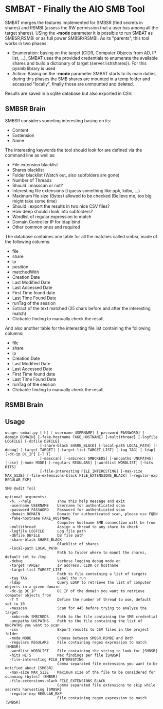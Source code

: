 # SMBAT - Finally the AIO SMB Tool
SMBAT merges the features implemented for SMBSR (find secrets in shares) and RSMBI (assess the RW permission that a user has among all the target shares). 
USing the **-mode** parameter it is possible to run SMBAT as SMBSR,RSMBI or as full power SMBSR/RSMBI. 
As its "parents", this tool works in two phases: 

* Enumeration: basing on the target (CIDR, Computer Objects from AD, IP list, ...), SMBAT uses the provided credentials to enumerate the available shares and build a dictionary of target (server:list(shares)). For this pysmb library is used
* Action: Basing on the **-mode** parameter SMBAT starts to its main duties, during this phases the SMB shares are mounted in a temp folder and accessed "locally", finally those are unmounted and deleted. 

Results are saved in a sqlite database but also exported in CSV. 

## SMBSR Brain

SMBSR considers someting interesting basing on its: 

* Content
* Exstension 
* Name

The interesting keywords the tool should look for are defined via the command line as well as: 

* File extension blacklist 
* Shares blacklist
* Folder blacklist (Watch out, also subfolders are gone)
* Number of Threads
* Should i masscan or not?
* Interesting file extensions (I guess something like ppk, kdbx, ...)
* Maximum file size (Bytes) allowed to be checked (Believe me, too big might take some time) 
* Should i export the results in two nice CSV files? 
* How deep should i look into subfolders?
* Wordlist of regular expression to match 
* Domain Controller IP for ldap bind 
* Other common ones and required 

The database containes one table for all the matches called smbsr, made of the following columns: 

* file
* share
* ip 
* position
* matchedWith
* Creation Date
* Last Modified Date
* Last Accessed Date
* First Time found date
* Last Time Found Date
* runTag of the session
* Extract of the text matched (25 chars before and after the interesting match)
* Clickable finding to manually check the result

And also another table for the interesting file list containing the following columns: 

* file 
* share
* ip
* Creation Date
* Last Modified Date
* Last Accessed Date
* First Time found date
* Last Time Found Date
* runTag of the session
* Clickable finding to manually check the result


## RSMBI Brain 

## Usage 

```text
usage: smbat.py [-h] [-username USERNAME] [-password PASSWORD] [-domain DOMAIN] [-fake-hostname FAKE_HOSTNAME] [-multithread] [-logfile LOGFILE] [-dbfile DBFILE]
                [-share-black SHARE_BLACK] [-local-path LOCAL_PATH] [-debug] [-target TARGET] [-target-list TARGET_LIST] [-tag TAG] [-ldap] [-dc-ip DC_IP] [-T T]
                [-masscan] [-smbcreds SMBCREDS] [-uncpaths UNCPATHS] [-csv] [-mode MODE] [-regulars REGULARS] [-wordlist WORDLIST] [-hits HITS]
                [-file-interesting FILE_INTERESTING] [-max-size MAX_SIZE] [-file-extensions-black FILE_EXTENSIONS_BLACK] [-regular-exp REGULAR_EXP]

SMB @udit Tool

optional arguments:
  -h, --help            show this help message and exit
  -username USERNAME    Username for authenticated scan
  -password PASSWORD    Password for authenticated scan
  -domain DOMAIN        Domain for authenticated scan, please use FQDN
  -fake-hostname FAKE_HOSTNAME
                        Computer hostname SMB connection will be from
  -multithread          Assign a thread to any share to check
  -logfile LOGFILE      Log file path
  -dbfile DBFILE        DB file path
  -share-black SHARE_BLACK
                        Blacklist of shares
  -local-path LOCAL_PATH
                        Path to folder where to mount the shares, default set to /tmp
  -debug                Verbose logging debug mode on
  -target TARGET        IP address, CIDR or hostname
  -target-list TARGET_LIST
                        Path to file containing a list of targets
  -tag TAG              Label the run
  -ldap                 Query LDAP to retrieve the list of computer objects in a given domain
  -dc-ip DC_IP          DC IP of the domain you want to retrieve computer objects from
  -T T                  Define the number of thread to use, default set to 10
  -masscan              Scan for 445 before trying to analyze the target
  -smbcreds SMBCREDS    Path to the file containing the SMB credential
  -uncpaths UNCPATHS    Path to the file containing the list of UNCPATHS you want to scan
  -csv                  Export results to CSV files in the project folder
  -mode MODE            Choose between SMBSR,RSMBI and Both
  -regulars REGULARS    File containing regex expression to match [SMBSR]
  -wordlist WORDLIST    File containing the string to look for [SMBSR]
  -hits HITS            Max findings per file [SMBSR]
  -file-interesting FILE_INTERESTING
                        Comma separated file extensions you want to be notified about [SMBSR]
  -max-size MAX_SIZE    Maximum size of the file to be considered for scanning (bytes) [SMBSR]
  -file-extensions-black FILE_EXTENSIONS_BLACK
                        Comma separated file extensions to skip while secrets harvesting [SMBSR]
  -regular-exp REGULAR_EXP
                        File containing regex expression to match [SMBSR]

```